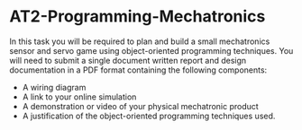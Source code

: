 # AT2-Programming-Mechatronics
In this task you will be required to plan and build a small mechatronics sensor and servo game using object-oriented programming techniques.
You will need to submit a single document written report and design documentation in a PDF format
containing the following components:
- A wiring diagram
- A link to your online simulation
- A demonstration or video of your physical mechatronic product
- A justification of the object-oriented programming techniques used.
